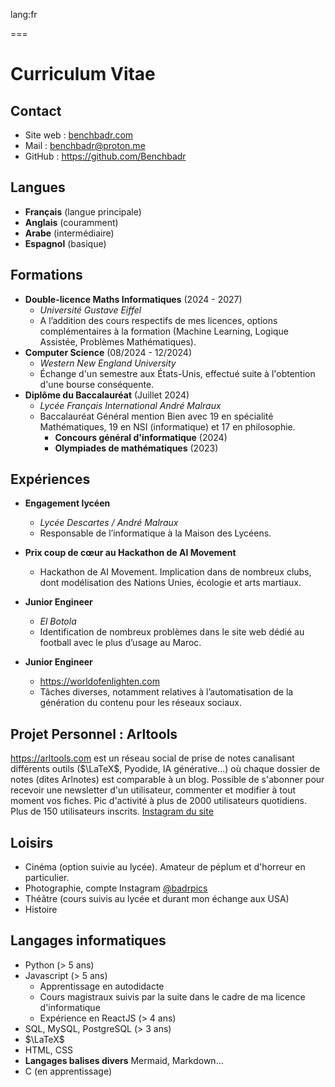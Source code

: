 lang:fr

===

# Curriculum Vitae

## Contact

- Site web : [benchbadr.com](https://benchbadr.com)
- Mail : [benchbadr@proton.me](mailto:benchbadr@proton.me)
- GitHub : https://github.com/Benchbadr

## Langues

- **Français** (langue principale)
- **Anglais** (couramment)
- **Arabe** (intermédiaire)
- **Espagnol** (basique)

## Formations

- **Double-licence Maths Informatiques** (2024 - 2027)
	- *Université Gustave Eiffel*
	- A l’addition des cours respectifs de mes licences, options complémentaires à la formation (Machine Learning, Logique Assistée, Problèmes Mathématiques).
- **Computer Science** (08/2024 - 12/2024)
	- *Western New England University*
	- Échange d'un semestre aux États-Unis, effectué suite à l'obtention d'une bourse conséquente.
- **Diplôme du Baccalauréat** (Juillet 2024)
	- *Lycée Français International André Malraux*
	- Baccalauréat Général mention Bien avec 19 en spécialité Mathématiques, 19 en NSI (informatique) et 17 en philosophie.
		- **Concours général d'informatique** (2024)
		- **Olympiades de mathématiques** (2023)

## Expériences

- **Engagement lycéen**
	- *Lycée Descartes / André Malraux*
	- Responsable de l’informatique à la Maison des Lycéens. 
- **Prix coup de cœur au Hackathon de AI Movement**
	- Hackathon de AI Movement. Implication dans de nombreux clubs, dont modélisation des Nations Unies, écologie et arts martiaux.

- **Junior Engineer**
	- *El Botola*
	- Identification de nombreux problèmes dans le site web dédié au football avec le plus d’usage au Maroc.

- **Junior Engineer**
	- https://worldofenlighten.com
	- Tâches diverses, notamment relatives à l’automatisation de la génération du contenu pour les réseaux sociaux.

## Projet Personnel : Arltools

https://arltools.com est un réseau social de prise de notes canalisant différents outils ($\LaTeX$, Pyodide, IA générative...) où chaque dossier de notes (dites Arlnotes) est comparable à un blog. Possible de s'abonner pour recevoir une newsletter d'un utilisateur, commenter et modifier à tout moment vos fiches. Pic d'activité à plus de 2000 utilisateurs quotidiens. Plus de 150 utilisateurs inscrits. [Instagram du site](https://instagram.com/arltools)

## Loisirs

- Cinéma (option suivie au lycée). Amateur de péplum et d'horreur en particulier.
- Photographie, compte Instagram [@badrpics](https://instagram.com/badrpics)
- Théâtre (cours suivis au lycée et durant mon échange aux USA)
- Histoire

## Langages informatiques

- Python (> 5 ans)
- Javascript (> 5 ans)
	- Apprentissage en autodidacte
	- Cours magistraux suivis par la suite dans le cadre de ma licence d'informatique
	- Expérience en ReactJS (> 4 ans)
- SQL, MySQL, PostgreSQL (> 3 ans)
- $\LaTeX$
- HTML, CSS
- **Langages balises divers** Mermaid, Markdown...
- C (en apprentissage)